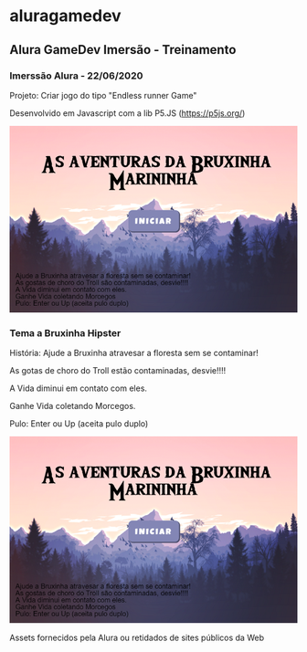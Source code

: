 # aluragamedev

## Alura GameDev Imersão - Treinamento

### Imerssão Alura - 22/06/2020
Projeto: Criar jogo do tipo "Endless runner Game"

Desenvolvido em Javascript com a lib P5.JS (https://p5js.org/)

![Tela Inicial do Projeto](https://github.com/dordetto/aluragamedev/blob/master/Apoio/splashscreen.png)

### Tema a Bruxinha Hipster
História: Ajude a Bruxinha atravesar a floresta sem se contaminar!

As gotas de choro do Troll estão contaminadas, desvie!!!!

A Vida diminui em contato com eles.

Ganhe Vida coletando Morcegos.

Pulo: Enter ou Up (aceita pulo duplo)

![Tela do Jogo](https://github.com/dordetto/aluragamedev/blob/master/Apoio/splashscreen.png)

Assets fornecidos pela Alura ou retidados de sites públicos da Web
